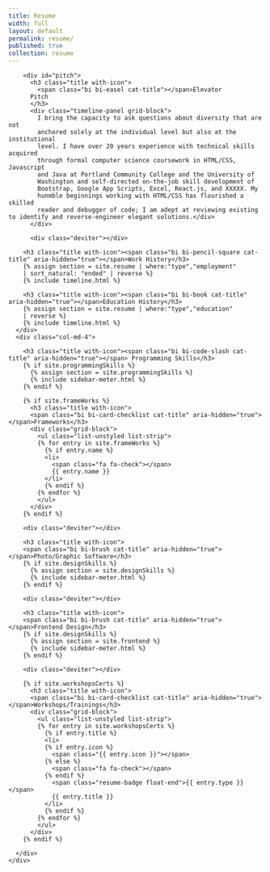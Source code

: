 ```yaml
---
title: Resume
width: full
layout: default
permalink: resume/
published: true
collection: resume
---
```

<style>


</style>
  <div class="container-fluid">
    <div class="row">
      <div class="col-md-8">

        <div id="pitch">
          <h3 class="title with-icon">
            <span class="bi bi-easel cat-title"></span>Elevator
          Pitch
          </h3>
          <div class="timeline-panel grid-block">
            I bring the capacity to ask questions about diversity that are not
            anchored solely at the individual level but also at the institutional
            level. I have over 20 years experience with technical skills acquired
            through formal computer science coursework in HTML/CSS, Javascript
            and Java at Portland Community College and the University of
            Washington and self-directed on-the-job skill development of
            Bootstrap, Google App Scripts, Excel, React.js, and XXXXX. My
            hunmble beginnings working with HTML/CSS has flourished a skilled
            reader and debugger of code; I am adept at reviewing existing to identify and reverse-engineer elegant solutions.</div>
          </div>

          <div class="deviter"></div>

        <h3 class="title with-icon"><span class="bi bi-pencil-square cat-title" aria-hidden="true"></span>Work History</h3>
        {% assign section = site.resume | where:"type","employment"
        | sort_natural: "ended" | reverse %}
        {% include timeline.html %}

        <h3 class="title with-icon"><span class="bi bi-book cat-title" aria-hidden="true"></span>Education History</h3>
        {% assign section = site.resume | where:"type","education"
        | reverse %}
        {% include timeline.html %}
      </div>
      <div class="col-md-4">

        <h3 class="title with-icon"><span class="bi bi-code-slash cat-title" aria-hidden="true"></span> Programming Skills</h3>
        {% if site.programmingSkills %}
          {% assign section = site.programmingSkills %}
          {% include sidebar-meter.html %}
        {% endif %}

        {% if site.frameWorks %}
          <h3 class="title with-icon">
          <span class="bi bi-card-checklist cat-title" aria-hidden="true"></span>Frameworks</h3>
          <div class="grid-block">
            <ul class="list-unstyled list-strip">
            {% for entry in site.frameWorks %}
              {% if entry.name %}
              <li>
                <span class="fa fa-check"></span>
                {{ entry.name }}
              </li>
              {% endif %}
            {% endfor %}
            </ul>
          </div>
        {% endif %}

        <div class="deviter"></div>

        <h3 class="title with-icon">
        <span class="bi bi-brush cat-title" aria-hidden="true"></span>Photo/Graphic Software</h3>
        {% if site.designSkills %}
          {% assign section = site.designSkills %}
          {% include sidebar-meter.html %}
        {% endif %}

        <div class="deviter"></div>

        <h3 class="title with-icon">
        <span class="bi bi-brush cat-title" aria-hidden="true"></span>Frontend Design</h3>
        {% if site.designSkills %}
          {% assign section = site.frontend %}
          {% include sidebar-meter.html %}
        {% endif %}

        <div class="deviter"></div>

        {% if site.workshopsCerts %}
          <h3 class="title with-icon">
          <span class="bi bi-card-checklist cat-title" aria-hidden="true"></span>Workshops/Trainings</h3>
          <div class="grid-block">
            <ul class="list-unstyled list-strip">
            {% for entry in site.workshopsCerts %}
              {% if entry.title %}
              <li>
              {% if entry.icon %}
                <span class="{{ entry.icon }}"></span>
              {% else %}
                <span class="fa fa-check"></span>
              {% endif %}
                <span class="resume-badge float-end">{{ entry.type }}</span>
                {{ entry.title }}
              </li>
              {% endif %}
            {% endfor %}
            </ul>
          </div>
        {% endif %}

      </div>
    </div>
  </div>
